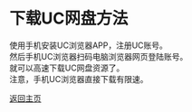 # 下载UC网盘方法       

使用手机安装UC浏览器APP，注册UC账号。           
然后手机UC浏览器扫码电脑浏览器网页登陆账号。           
就可以高速下载UC网盘资源了。         
注意，手机UC浏览器直接下载有限速。          

[返回主页](https://github.com/quickvideosharing/QinYingNote/blob/main/yjnb/%E8%BF%9C%E9%89%B4%E5%AD%97%E5%B9%95%E7%BB%84%E7%9B%B8%E5%85%B3%E8%AF%B4%E6%98%8E%E4%B8%BB%E9%A1%B5.md)        
